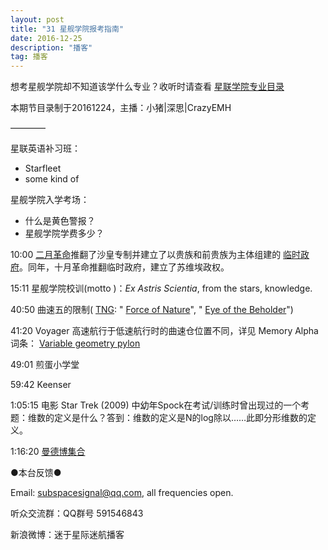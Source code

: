 ```yaml
---
layout: post
title: "31 星舰学院报考指南"
date: 2016-12-25
description: "播客"
tag: 播客 
---   
```


想考星舰学院却不知道该学什么专业？收听时请查看 [星联学院专业目录](http://memory-alpha.wikia.com/wiki/Starfleet_Academy_courses)

本期节目录制于20161224，主播：小猪|深思|CrazyEMH

————

星联英语补习班：

* Starfleet
* some kind of

星舰学院入学考场：

* 什么是黄色警报？
* 星舰学院学费多少？

10:00 [二月革命](https://zh.wikipedia.org/wiki/%E4%BF%84%E5%9C%8B%E4%BA%8C%E6%9C%88%E9%9D%A9%E5%91%BD)推翻了沙皇专制并建立了以贵族和前贵族为主体组建的 [临时政府](https://zh.wikipedia.org/wiki/%E4%BF%84%E5%9B%BD%E4%B8%B4%E6%97%B6%E6%94%BF%E5%BA%9C)。同年，十月革命推翻临时政府，建立了苏维埃政权。

15:11 星舰学院校训(motto )：_Ex Astris Scientia_, from the stars, knowledge.

40:50 曲速五的限制( [TNG](http://memory-alpha.wikia.com/wiki/Star_Trek:_The_Next_Generation): &quot; [Force of Nature](http://memory-alpha.wikia.com/wiki/Force_of_Nature_%28episode%29)&quot;, &quot; [Eye of the Beholder](http://memory-alpha.wikia.com/wiki/Eye_of_the_Beholder_%28episode%29)&quot;)

41:20 Voyager 高速航行于低速航行时的曲速仓位置不同，详见 Memory Alpha 词条： [Variable geometry pylon](http://memory-alpha.wikia.com/wiki/Variable_geometry_pylon)

49:01 煎蛋小学堂

59:42 Keenser

1:05:15 电影 Star Trek (2009) 中幼年Spock在考试/训练时曾出现过的一个考题：维数的定义是什么？答到：维数的定义是N的log除以……此即分形维数的定义。

1:16:20 [曼德博集合](https://zh.wikipedia.org/wiki/%E6%9B%BC%E5%BE%B7%E5%8D%9A%E9%9B%86%E5%90%88)

●本台反馈●

Email: [subspacesignal@qq.com](mailto:subspacesignal@qq.com), all frequencies open.

听众交流群：QQ群号 591546843

新浪微博：迷于星际迷航播客